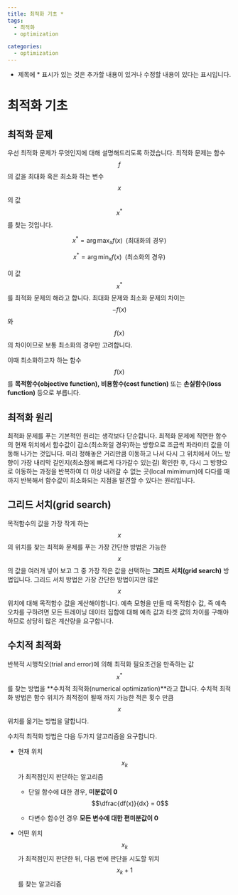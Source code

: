 ```yaml
---
title: 최적화 기초 *
tags:
  - 최적화
  - optimization

categories:
  - optimization
---
```


- 제목에 * 표시가 있는 것은 추가할 내용이 있거나 수정할 내용이 있다는 표시입니다.

# 최적화 기초

## 최적화 문제

우선 최적화 문제가 무엇인지에 대해 설명해드리도록 하겠습니다. 최적화 문제는 함수 $$f$$의 값을 최대화 혹은 최소화 하는 변수 $$x$$의 값 $${x}^{*}$$를 찾는 것입니다.

$$x^{\ast} = \arg \max_x f(x) \;\;(\text{최대화의 경우})$$

$$x^{\ast} = \arg \min_x f(x) \;\;(\text{최소화의 경우})$$

이 값 $${x}^{*}$$를 최적화 문제의 해라고 합니다.
최대화 문제와 최소화 문제의 차이는 $$-f(x)$$와 $$f(x)$$의 차이이므로 보통 최소화의 경우만 고려합니다.

이때 최소화하고자 하는 함수 $$f(x)$$를 **목적함수(objective function), 비용함수(cost function)** 또는 **손실함수(loss function)** 등으로 부릅니다.

## 최적화 원리

최적화 문제를 푸는 기본적인 원리는 생각보다 단순합니다. 최적화 문제에 직면한 함수의 현재 위치에서 함수값이 감소(최소화일 경우)하는 방향으로 조금씩 파라미터 값을 이동해 나가는 것입니다. 미리 정해놓은 거리만큼 이동하고 나서 다시 그 위치에서 어느 방향이 가장 내리막 길인지(최소점에 빠르게 다가갈수 있는길) 확인한 후, 다시 그 방향으로 이동하는 과정을 반복하여 더 이상 내려갈 수 없는 곳(local mimimum)에 다다를 때까지 반복해서 함수값이 최소화되는 지점을 발견할 수 있다는 원리입니다.

## 그리드 서치(grid search)

목적함수의 값을 가장 작게 하는 $$x$$의 위치를 찾는 최적화 문제를 푸는 가장 간단한 방법은 가능한 $$x$$의 값을 여러개 넣어 보고 그 중 가장 작은 값을 선택하는 **그리드 서치(grid search)** 방법입니다. 그리드 서치 방법은 가장 간단한 방법이지만 많은 $$x$$ 위치에 대해 목적함수 값을 계산해야합니다.
예측 모형을 만들 때 목적함수 값, 즉 예측 오차를 구하려면 모든 트레이닝 데이터 집합에 대해 예측 값과 타겟 값의 차이를 구해야 하므로 상당히 많은 계산량을 요구합니다.

## 수치적 최적화

반복적 시행착오(trial and error)에 의해 최적화 필요조건을 만족하는 값 $${x}^{*}$$를 찾는 방법을 **수치적 최적화(numerical optimization)**라고 합니다. 수치적 최적화 방법은 함수 위치가 최적점이 될때 까지 가능한 적은 횟수 만큼 $$x$$위치를 옮기는 방법을 말합니다.

수치적 최적화 방법은 다음 두가지 알고리즘을 요구합니다.

- 현재 위치 $$x_k$$가 최적점인지 판단하는 알고리즘

    - 단일 함수에 대한 경우, **미분값이 0**
$$\dfrac{df(x)}{dx} = 0$$

    - 다변수 함수인 경우 **모든 변수에 대한 편미분값이 0**

- 어떤 위치 $$x_k$$가 최적점인지 판단한 뒤, 다음 번에 판단을 시도할 위치 $$x_k+1$$를 찾는 알고리즘
